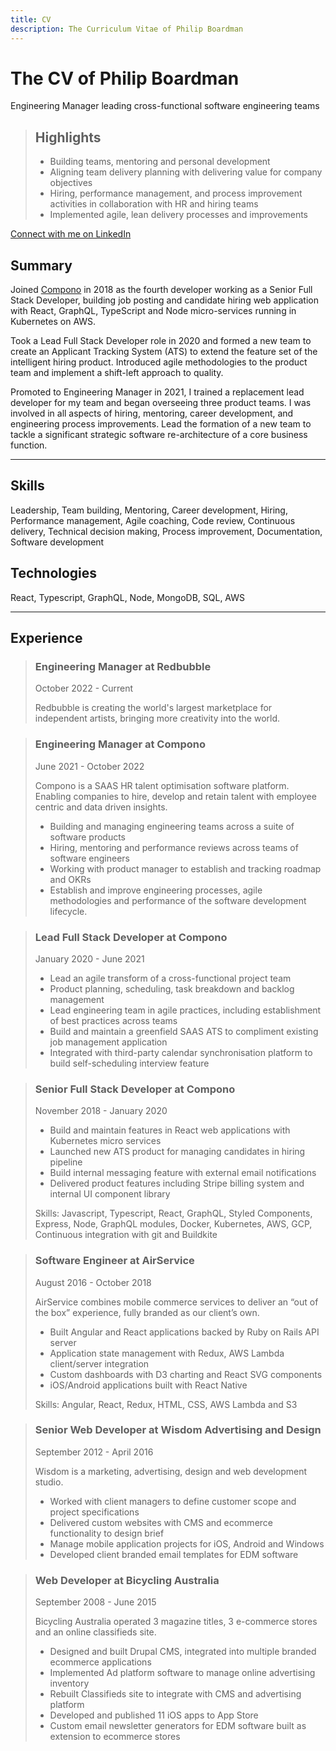 ```yaml
---
title: CV
description: The Curriculum Vitae of Philip Boardman
---
```

# The CV of Philip Boardman

Engineering Manager leading cross-functional software engineering teams

> ## Highlights
> 
> * Building teams, mentoring and personal development
> * Aligning team delivery planning with delivering value for company objectives
> * Hiring, performance management, and process improvement activities in collaboration with HR and hiring teams
> * Implemented agile, lean delivery processes and improvements

[Connect with me on LinkedIn](https://linkedin.com/in/philipboardman/)

## Summary

Joined [Compono](https://compono.com) in 2018 as the fourth developer working as a Senior Full Stack Developer, building job posting and candidate hiring web application with React, GraphQL, TypeScript and Node micro-services running in Kubernetes on AWS.

Took a Lead Full Stack Developer role in 2020 and formed a new team to create an Applicant Tracking System (ATS) to extend the feature set of the intelligent hiring product. Introduced agile methodologies to the product team and implement a shift-left approach to quality.

Promoted to Engineering Manager in 2021, I trained a replacement lead developer for my team and began overseeing three product teams. I was involved in all aspects of hiring, mentoring, career development, and engineering process improvements. Lead the formation of a new team to tackle a significant strategic software re-architecture of a core business function.

---

## Skills

Leadership, Team building, Mentoring, Career development, Hiring, Performance management, Agile coaching, Code review, Continuous delivery, Technical decision making, Process improvement, Documentation, Software development

## Technologies

React, Typescript, GraphQL, Node, MongoDB, SQL, AWS

---

## Experience

> ### Engineering Manager at Redbubble
> 
> <footer>October 2022 - Current</footer>
> 
> Redbubble is creating the world's largest marketplace for independent artists, bringing more creativity into the world.

> ### Engineering Manager at Compono
> 
> <footer>June 2021 - October 2022</footer>
>
> Compono is a SAAS HR talent optimisation software platform. Enabling companies to hire, develop and retain talent with employee centric and data driven insights.
> 
> * Building and managing engineering teams across a suite of software products
> * Hiring, mentoring and performance reviews across teams of software engineers
> * Working with product manager to establish and tracking roadmap and OKRs
> * Establish and improve engineering processes, agile methodologies and performance of the software development lifecycle.

> ### Lead Full Stack Developer at Compono
> 
> <footer>January 2020 - June 2021</footer>
> 
> * Lead an agile transform of a cross-functional project team
> * Product planning, scheduling, task breakdown and backlog management
> * Lead engineering team in agile practices, including establishment of best practices across teams
> * Build and maintain a greenfield SAAS ATS to compliment existing job management application
> * Integrated with third-party calendar synchronisation platform to build self-scheduling interview feature

> ### Senior Full Stack Developer at Compono
> 
> <footer>November 2018 - January 2020</footer>
> 
> * Build and maintain features in React web applications with Kubernetes micro services
> * Launched new ATS product for managing candidates in hiring pipeline
> * Build internal messaging feature with external email notifications
> * Delivered product features including Stripe billing system and internal UI component library
> 
> Skills: Javascript, Typescript, React, GraphQL, Styled Components, Express, Node, GraphQL modules, Docker, Kubernetes, AWS, GCP, Continuous integration with git and Buildkite

> ### Software Engineer at AirService
> 
> <footer>August 2016 - October 2018</footer>
> 
> AirService combines mobile commerce services to deliver an “out of the box” experience, fully branded as our client’s own.
> 
> * Built Angular and React applications backed by Ruby on Rails API server
> * Application state management with Redux, AWS Lambda client/server integration
> * Custom dashboards with D3 charting and React SVG components
> * iOS/Android applications built with React Native
> 
> Skills: Angular, React, Redux, HTML, CSS, AWS Lambda and S3


> ### Senior Web Developer at Wisdom Advertising and Design
> 
> <footer>September 2012 - April 2016</footer>
> 
> Wisdom is a marketing, advertising, design and web development studio.
> 
> * Worked with client managers to define customer scope and project specifications
> * Delivered custom websites with CMS and ecommerce functionality to design brief
> * Manage mobile application projects for iOS, Android and Windows
> * Developed client branded email templates for EDM software


> ### Web Developer at Bicycling Australia
> 
> <footer>September 2008 - June 2015</footer>
> 
> Bicycling Australia operated 3 magazine titles, 3 e-commerce stores and an online classifieds site.
> 
> * Designed and built Drupal CMS, integrated into multiple branded ecommerce applications
> * Implemented Ad platform software to manage online advertising inventory
> * Rebuilt Classifieds site to integrate with CMS and advertising platform
> * Developed and published 11 iOS apps to App Store
> * Custom email newsletter generators for EDM software built as extension to ecommerce stores
